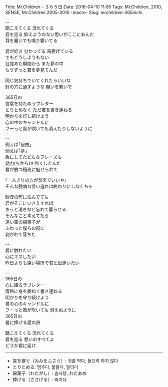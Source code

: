 Title: Mr.Children - ３６５日
Date: 2018-04-10 11:05
Tags: Mr.Children, 2010, SENSE, Mr.Children 2005-2010 -macro-
Slug: mrchildren-365nichi


--  
聞こえてくる 流れてくる  
君を巡る 抑えようのない思いがここにあんだ  
耳を塞いでも鳴り響いてる  
  
君が好き 分かってる 馬鹿げている  
でもどうしようもない  
目覚めた瞬間から また夢の中  
もうずっと君を夢見てんだ  
  
同じ気持ちでいてくれたらいいな  
針の穴に通すような 願いを繋いで  
  
365日の  
言葉を持たぬラブレター  
とりとめなく ただ君を書き連ねる  
明かりを灯し続けよう  
心の中のキャンドルに  
フーっと風が吹いても消えたりしないように  
  
--  
例えば｢自由｣  
例えば｢夢｣  
盾にしてたどんなフレーズも  
効力(ちから)を無くしたんだ  
君が放つ稲光に魅せられて  
  
｢一人きりの方が気楽でいいや｣  
そんな臆病な言い逃れは終わりにしなくちゃ  
  
砂漠の町に住んでても  
君がそこにいさえすれば  
きっと渇きなど忘れて暮らせる  
そんなこと考えてたら  
遠い空の綿菓子が  
ふわっと僕らの街に  
剥がれて落ちた  
  
--  
君に触れたい  
心にキスしたい  
昨日よりも深い場所で君と出逢いたい  
  
--  
365日の  
心に綴るラブレター  
情熱に身を委ねて書き連ねる  
明かりを守り続けよう  
君の心のキャンドルに  
フーっと風が吹いても 消えぬように  
365日の  
君に捧げる愛の詩  
  
聴こえてくる 流れてくる  
君を巡る 想いのすべてよ  
どうか君に届け  

---

>
- 耳を塞ぐ（みみをふさぐ）: 귀를 막다, 들으려 하지 않다
- とりとめる: 멈추다, 붙들다, 말리다
- 綿菓子（わたがし）: 솜사탕, わたあめ
- 捧げる（ささげる）: 바치다
